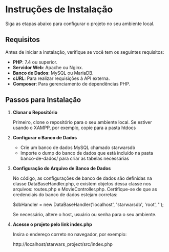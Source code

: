 # Instruções de Instalação

Siga as etapas abaixo para configurar o projeto no seu ambiente local.

## Requisitos

Antes de iniciar a instalação, verifique se você tem os seguintes requisitos:

- **PHP**: 7.4 ou superior.
- **Servidor Web**: Apache ou Nginx.
- **Banco de Dados**: MySQL ou MariaDB.
- **cURL**: Para realizar requisições à API externa.
- **Composer**: Para gerenciamento de dependências PHP.

## Passos para Instalação

1. **Clonar o Repositório**

   Primeiro, clone o repositório para o seu ambiente local. Se estiver usando o XAMPP, por exemplo, copie para a pasta htdocs

2. **Configurar o Banco de Dados**

    - Crie um banco de dados MySQL chamado starwarsdb
    - Importe o dump do banco de dados que está incluído na pasta banco-de-dados/ para criar as tabelas necessárias

3. **Configuração do Arquivo de Banco de Dados**

    No código, as configurações de banco de dados são definidas na classe DataBaseHandler.php, e existem objetos dessa classe nos arquivos: routes.php e MovieController.php. Certifique-se de que as credenciais do banco de dados estejam corretas:

    $dbHandler = new DataBaseHandler('localhost', 'starwarsdb', 'root', '');

    Se necessário, altere o host, usuário ou senha para o seu ambiente.

4. **Acesse o projeto pelo link index.php**

    Insira o endereço correto no navegador, por exemplo:

    http://localhost/starwars_project/src/index.php
